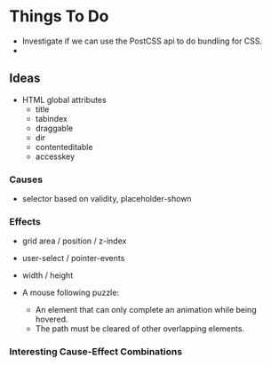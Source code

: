
# Things To Do

- Investigate if we can use the PostCSS api to do bundling for CSS.
- [](https://www.npmjs.com/package/typescript-plugin-css-modules)

## Ideas

- HTML global attributes
  - title
  - tabindex
  - draggable
  - dir
  - contenteditable
  - accesskey

### Causes

- selector based on validity, placeholder-shown

### Effects

- grid area / position / z-index
- user-select / pointer-events
- width / height

- A mouse following puzzle:
  - An element that can only complete an animation while being hovered.
  - The path must be cleared of other overlapping elements.

### Interesting Cause-Effect Combinations
